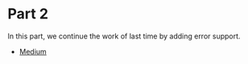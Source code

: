 # Part 2

In this part, we continue the work of last time by adding error support.

- [Medium](https://medium.com/p/5929bf1c894e/)
